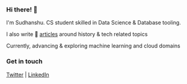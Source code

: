 ### Hi there! :wave:

I'm Sudhanshu. CS student skilled in Data Science & Database tooling. 

I also write 📝 [articles](https://memane.substack.com/https://memane.substack.com/) around history & tech related topics

Currently, advancing & exploring machine learning and cloud domains

### Get in touch 

[Twitter](https://twitter.com/sudhanshumemane) | [LinkedIn](https://www.linkedin.com/in/sudhanshumemane)
